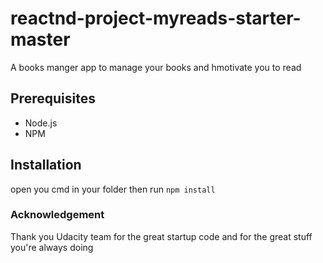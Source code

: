 # reactnd-project-myreads-starter-master

A books manger app to manage your books and hmotivate you to read 

## Prerequisites

* Node.js
* NPM

## Installation

open you cmd in your folder then run `npm install` 

### Acknowledgement

Thank you Udacity team for the great startup code and for the great stuff you're always doing